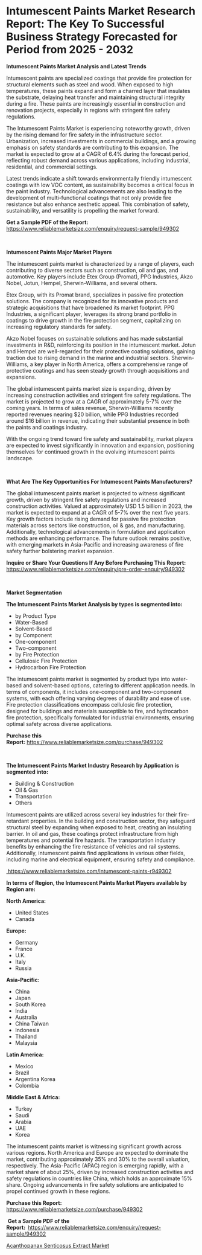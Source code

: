 <p><h1>Intumescent Paints Market Research Report: The Key To Successful Business Strategy Forecasted for Period from 2025 - 2032</h1></p><p><strong>Intumescent Paints Market Analysis and Latest Trends</strong></p>
<p><p>Intumescent paints are specialized coatings that provide fire protection for structural elements such as steel and wood. When exposed to high temperatures, these paints expand and form a charred layer that insulates the substrate, delaying heat transfer and maintaining structural integrity during a fire. These paints are increasingly essential in construction and renovation projects, especially in regions with stringent fire safety regulations.</p><p>The Intumescent Paints Market is experiencing noteworthy growth, driven by the rising demand for fire safety in the infrastructure sector. Urbanization, increased investments in commercial buildings, and a growing emphasis on safety standards are contributing to this expansion. The market is expected to grow at a CAGR of 6.4% during the forecast period, reflecting robust demand across various applications, including industrial, residential, and commercial settings.</p><p>Latest trends indicate a shift towards environmentally friendly intumescent coatings with low VOC content, as sustainability becomes a critical focus in the paint industry. Technological advancements are also leading to the development of multi-functional coatings that not only provide fire resistance but also enhance aesthetic appeal. This combination of safety, sustainability, and versatility is propelling the market forward.</p></p>
<p><strong>Get a Sample PDF of the Report:&nbsp;</strong> <a href="https://www.reliablemarketsize.com/enquiry/request-sample/949302?utm_campaign=3075&utm_medium=2&utm_source=Github&utm_content=ia&utm_term=01042025&utm_id=intumescent-paints">https://www.reliablemarketsize.com/enquiry/request-sample/949302</a></p>
<p>&nbsp;</p>
<p><strong>Intumescent Paints Major Market Players</strong></p>
<p><p>The intumescent paints market is characterized by a range of players, each contributing to diverse sectors such as construction, oil and gas, and automotive. Key players include Etex Group (Promat), PPG Industries, Akzo Nobel, Jotun, Hempel, Sherwin-Williams, and several others.</p><p>Etex Group, with its Promat brand, specializes in passive fire protection solutions. The company is recognized for its innovative products and strategic acquisitions that have broadened its market footprint. PPG Industries, a significant player, leverages its strong brand portfolio in coatings to drive growth in the fire protection segment, capitalizing on increasing regulatory standards for safety.</p><p>Akzo Nobel focuses on sustainable solutions and has made substantial investments in R&D, reinforcing its position in the intumescent market. Jotun and Hempel are well-regarded for their protective coating solutions, gaining traction due to rising demand in the marine and industrial sectors. Sherwin-Williams, a key player in North America, offers a comprehensive range of protective coatings and has seen steady growth through acquisitions and expansions.</p><p>The global intumescent paints market size is expanding, driven by increasing construction activities and stringent fire safety regulations. The market is projected to grow at a CAGR of approximately 5-7% over the coming years. In terms of sales revenue, Sherwin-Williams recently reported revenues nearing $20 billion, while PPG Industries recorded around $16 billion in revenue, indicating their substantial presence in both the paints and coatings industry.</p><p>With the ongoing trend toward fire safety and sustainability, market players are expected to invest significantly in innovation and expansion, positioning themselves for continued growth in the evolving intumescent paints landscape.</p></p>
<p>&nbsp;</p>
<p><strong>What Are The Key Opportunities For Intumescent Paints Manufacturers?</strong></p>
<p><p>The global intumescent paints market is projected to witness significant growth, driven by stringent fire safety regulations and increased construction activities. Valued at approximately USD 1.5 billion in 2023, the market is expected to expand at a CAGR of 5-7% over the next five years. Key growth factors include rising demand for passive fire protection materials across sectors like construction, oil & gas, and manufacturing. Additionally, technological advancements in formulation and application methods are enhancing performance. The future outlook remains positive, with emerging markets in Asia-Pacific and increasing awareness of fire safety further bolstering market expansion.</p></p>
<p><strong>Inquire or Share Your Questions If Any Before Purchasing This Report:</strong> <a href="https://www.reliablemarketsize.com/enquiry/pre-order-enquiry/949302?utm_campaign=3075&utm_medium=2&utm_source=Github&utm_content=ia&utm_term=01042025&utm_id=intumescent-paints">https://www.reliablemarketsize.com/enquiry/pre-order-enquiry/949302</a></p>
<p>&nbsp;</p>
<p><strong>Market Segmentation</strong></p>
<p><strong>The Intumescent Paints Market Analysis by types is segmented into:</strong></p>
<p><ul><li>by Product Type</li><li>Water-Based</li><li>Solvent-Based</li><li>by Component</li><li>One-component</li><li>Two-component</li><li>by Fire Protection</li><li>Cellulosic Fire Protection</li><li>Hydrocarbon Fire Protection</li></ul></p>
<p><p>The intumescent paints market is segmented by product type into water-based and solvent-based options, catering to different application needs. In terms of components, it includes one-component and two-component systems, with each offering varying degrees of durability and ease of use. Fire protection classifications encompass cellulosic fire protection, designed for buildings and materials susceptible to fire, and hydrocarbon fire protection, specifically formulated for industrial environments, ensuring optimal safety across diverse applications.</p></p>
<p><strong>Purchase this Report:&nbsp;</strong><a href="https://www.reliablemarketsize.com/purchase/949302?utm_campaign=3075&utm_medium=2&utm_source=Github&utm_content=ia&utm_term=01042025&utm_id=intumescent-paints">https://www.reliablemarketsize.com/purchase/949302</a></p>
<p>&nbsp;</p>
<p><strong>The Intumescent Paints Market Industry Research by Application is segmented into:</strong></p>
<p><ul><li>Building & Construction</li><li>Oil & Gas</li><li>Transportation</li><li>Others</li></ul></p>
<p><p>Intumescent paints are utilized across several key industries for their fire-retardant properties. In the building and construction sector, they safeguard structural steel by expanding when exposed to heat, creating an insulating barrier. In oil and gas, these coatings protect infrastructure from high temperatures and potential fire hazards. The transportation industry benefits by enhancing the fire resistance of vehicles and rail systems. Additionally, intumescent paints find applications in various other fields, including marine and electrical equipment, ensuring safety and compliance.</p></p>
<p><a href="https://www.reliablemarketsize.com/intumescent-paints-r949302?utm_campaign=3075&utm_medium=2&utm_source=Github&utm_content=ia&utm_term=01042025&utm_id=intumescent-paints">&nbsp;https://www.reliablemarketsize.com/intumescent-paints-r949302</a></p>
<p><strong>In terms of Region, the Intumescent Paints Market Players available by Region are:</strong></p>
<p>
    <p> <strong> North America: </strong>
        <ul>
            <li>United States</li>
            <li>Canada</li>
        </ul>
        </p> 
    <p> <strong> Europe: </strong>
        <ul>
            <li>Germany</li>
            <li>France</li>
            <li>U.K.</li>
            <li>Italy</li>
            <li>Russia</li>
        </ul>
        </p> 
    <p> <strong> Asia-Pacific: </strong>
        <ul>
            <li>China</li>
            <li>Japan</li>
            <li>South Korea</li>
            <li>India</li>
            <li>Australia</li>
            <li>China Taiwan</li>
            <li>Indonesia</li>
            <li>Thailand</li>
            <li>Malaysia</li>
        </ul>
        </p> 
    <p> <strong> Latin America: </strong>
        <ul>
            <li>Mexico</li>
            <li>Brazil</li>
            <li>Argentina Korea</li>
            <li>Colombia</li>
        </ul>
        </p> 
    <p> <strong> Middle East & Africa: </strong>
        <ul>
            <li>Turkey</li>
            <li>Saudi</li>
            <li>Arabia</li>
            <li>UAE</li>
            <li>Korea</li>
        </ul>
    </p>
    </p>
<p><p>The intumescent paints market is witnessing significant growth across various regions. North America and Europe are expected to dominate the market, contributing approximately 35% and 30% to the overall valuation, respectively. The Asia-Pacific (APAC) region is emerging rapidly, with a market share of about 25%, driven by increased construction activities and safety regulations in countries like China, which holds an approximate 15% share. Ongoing advancements in fire safety solutions are anticipated to propel continued growth in these regions.</p></p>
<p><strong>Purchase this Report: </strong><a href="https://www.reliablemarketsize.com/purchase/949302?utm_campaign=3075&utm_medium=2&utm_source=Github&utm_content=ia&utm_term=01042025&utm_id=intumescent-paints">https://www.reliablemarketsize.com/purchase/949302</a></p>
<p>&nbsp;<strong>Get a Sample PDF of the Report:&nbsp;&nbsp;</strong><a href="https://www.reliablemarketsize.com/enquiry/request-sample/949302?utm_campaign=3075&utm_medium=2&utm_source=Github&utm_content=ia&utm_term=01042025&utm_id=intumescent-paints">https://www.reliablemarketsize.com/enquiry/request-sample/949302</a></p>
<p><strong></strong></p>
<p><p><a href="https://github.com/mriwacraane/Market-Research-Report-List-1/blob/main/acanthopanax-senticosus-extract-market.md?utm_campaign=3075&utm_medium=2&utm_source=Github&utm_content=ia&utm_term=01042025&utm_id=intumescent-paints">Acanthopanax Senticosus Extract Market</a></p></p>
